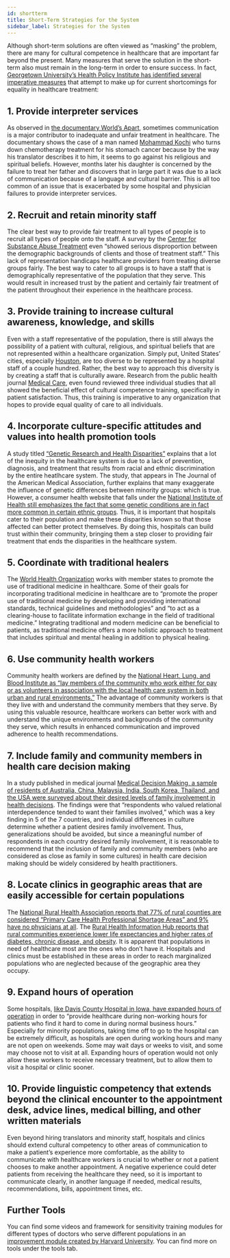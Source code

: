 ```yaml
---
id: shortterm
title: Short-Term Strategies for the System
sidebar_label: Strategies for the System
---
```


Although short-term solutions are often viewed as “masking” the problem, there are many for cultural competence in healthcare that are important far beyond the present. Many measures that serve the solution in the short-term also must remain in the long-term in order to ensure success. In fact, [Georgetown University’s Health Policy Institute has identified several imperative measures](https://hpi.georgetown.edu/cultural/) that attempt to make up for current shortcomings for equality in healthcare treatment:

## 1. Provide interpreter services
As observed in [the documentary World’s Apart](http://med.stanford.edu/medicineandthemuse/events/medethicsfilms/films/worldsapart.html), sometimes communication is a major contributor to inadequate and unfair treatment in healthcare. The documentary shows the case of a man named [Mohammad Kochi](https://misc.icarusfilms.com/guide/wap.pdf) who turns down chemotherapy treatment for his stomach cancer because by the way his translator describes it to him, it seems to go against his religious and spiritual beliefs. However, months later his daughter is concerned by the failure to treat her father and discovers that in large part it was due to a lack of communication because of a language and cultural barrier. This is all too common of an issue that is exacerbated by some hospital and physician failures to provide interpreter services.

## 2. Recruit and retain minority staff
The clear best way to provide fair treatment to all types of people is to recruit all types of people onto the staff. A survey by the [Center for Substance Abuse Treatment](https://www.ncbi.nlm.nih.gov/books/NBK64076/) even “showed serious disproportion between the demographic backgrounds of clients and those of treatment staff.” This lack of representation handicaps healthcare providers from treating diverse groups fairly. The best way to cater to all groups is to have a staff that is demographically representative of the population that they serve. This would result in increased trust by the patient and certainly fair treatment of the patient throughout their experience in the healthcare process.


## 3. Provide training to increase cultural awareness, knowledge, and skills
Even with a staff representative of the population, there is still always the possibility of a patient with cultural, religious, and spiritual beliefs that are not represented within a healthcare organization. Simply put, United States’ cities, especially [Houston](https://kinder.rice.edu/sites/g/files/bxs1676/f/documents/Houston%20Region%20Grows%20More%20Ethnically%20Diverse%204-9.pdf), are too diverse to be represented by a hospital staff of a couple hundred. Rather, the best way to approach this diversity is by creating a staff that is culturally aware. Research from the public health journal [Medical Care](https://www.ncbi.nlm.nih.gov/pmc/articles/PMC3137284/), even found reviewed three individual studies that all showed the beneficial effect of cultural competence training, specifically in patient satisfaction. Thus, this training is imperative to any organization that hopes to provide equal quality of care to all individuals.


## 4. Incorporate culture-specific attitudes and values into health promotion tools
A study titled [“Genetic Research and Health Disparities”](https://www.ncbi.nlm.nih.gov/pmc/articles/PMC2271142/) explains that a lot of the inequity in the healthcare system is due to a lack of prevention, diagnosis, and treatment that results from racial and ethnic discrimination by the entire heatlhcare system. The study, that appears in The Journal of the American Medical Association, further explains that many exaggerate the influence of genetic differences between minority groups: which is true. However, a consumer health website that falls under the [National Institute of Health still emphasizes the fact that some genetic conditions are in fact more common in certain ethnic groups](https://ghr.nlm.nih.gov/primer/inheritance/ethnicgroup). Thus, it is important that hospitals cater to their population and make these disparities known so that those affected can better protect themselves. By doing this, hospitals can build trust within their community, bringing them a step closer to providing fair treatment that ends the disparities in the healthcare system.


## 5. Coordinate with traditional healers
The [World Health Organization](https://www.who.int/medicines/publications/traditional/policy/en/) works with member states to promote the use of traditional medicine in healthcare. Some of their goals for incorporating traditional medicine in healthcare are to “promote the proper use of traditional medicine by developing and providing international standards, technical guidelines and methodologies” and “to act as a clearing-house to facilitate information exchange in the field of traditional medicine.” Integrating traditional and modern medicine can be beneficial to patients, as traditional medicine offers a more holistic approach to treatment that includes spiritual and mental healing in addition to physical healing.


## 6. Use community health workers
Community health workers are defined by the [National Heart, Lung, and Blood Institute as “lay members of the community who work either for pay or as volunteers in association with the local health care system in both urban and rural environments.”](https://www.nhlbi.nih.gov/health/educational/healthdisp/role-of-community-health-workers.htm) The advantage of community workers is that they live with and understand the community members that they serve. By using this valuable resource, healthcare workers can better work with and understand the unique environments and backgrounds of the community they serve, which results in enhanced communication and improved adherence to health recommendations.


## 7. Include family and community members in health care decision making
In a study published in medical journal [Medical Decision Making, a sample of residents of Australia, China, Malaysia, India, South Korea, Thailand, and the USA were surveyed about their desired levels of family involvement in health decisions](https://journals.sagepub.com/doi/10.1177/0272989X17715628). The findings were that “respondents who valued relational interdependence tended to want their families involved,” which was a key finding in 5 of the 7 countries, and individual differences in culture determine whether a patient desires family involvement. Thus, generalizations should be avoided, but since a meaningful number of respondents in each country desired family involvement, it is reasonable to recommend that the inclusion of family and community members (who are considered as close as family in some cultures) in health care decision making should be widely considered by health practitioners.


## 8. Locate clinics in geographic areas that are easily accessible for certain populations
The [National Rural Health Association reports that 77% of rural counties are considered “Primary Care Health Professional Shortage Areas” and 9% have no physicians at all](https://www.ruralhealthweb.org/advocate/save-rural-hospitals). The [Rural Health Information Hub reports that rural communities experience lower life expectancies and higher rates of diabetes, chronic disease, and obesity](https://www.ruralhealthinfo.org/topics/rural-health-disparities). It is apparent that populations in need of healthcare most are the ones who don’t have it. Hospitals and clinics must be established in these areas in order to reach marginalized populations who are neglected because of the geographic area they occupy.


## 9. Expand hours of operation
Some hospitals, [like Davis County Hospital in Iowa, have expanded hours of operation](https://www.dchc.org/2019/04/25/medical-associates-clinic-expanding-hours/) in order to “provide healthcare during non-working hours for patients who find it hard to come in during normal business hours.” Especially for minority populations, taking time off to go to the hospital can be extremely difficult, as hospitals are open during working hours and many are not open on weekends. Some may wait days or weeks to visit, and some may choose not to visit at all. Expanding hours of operation would not only allow these workers to receive necessary treatment, but to allow them to visit a hospital or clinic sooner.


## 10. Provide linguistic competency that extends beyond the clinical encounter to the appointment desk, advice lines, medical billing, and other written materials
Even beyond hiring translators and minority staff, hospitals and clinics should extend cultural competency to other areas of communication to make a patient’s experience more comfortable, as the ability to communicate with healthcare workers is crucial to whether or not a patient chooses to make another appointment. A negative experience could deter patients from receiving the healthcare they need, so it is important to communicate clearly, in another language if needed, medical results, recommendations, bills, appointment times, etc.

## Further Tools
You can find some videos and framework for sensitivity training modules for different types of doctors who serve different populations in an [improvement module created by Harvard University](https://implicit.harvard.edu/implicit/). You can find more on tools under the tools tab.

